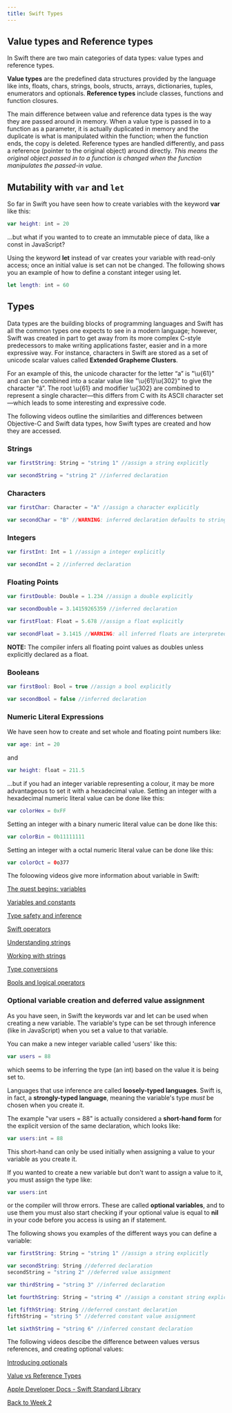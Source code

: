 ```yaml
---
title: Swift Types
---
```


## Value types and Reference types

In Swift there are two main categories of data types: value types and reference types.

**Value types** are the predefined data structures provided by the language like ints, floats, chars, strings, bools, structs, arrays, dictionaries, tuples, enumerators and optionals. **Reference types** include classes, functions and function closures.

The main difference between value and reference data types is the way they are passed around in memory. When a value type is passed in to a function as a parameter, it is actually duplicated in memory and the duplicate is what is manipulated within the function; when the function ends, the copy is deleted. Reference types are handled differently, and pass a reference (pointer to the original object) around directly. *This means the original object passed in to a function is changed when the function manipulates the passed-in value.*

## Mutability with `var` and `let`

So far in Swift you have seen how to create variables with the keyword **var** like this:

```swift
var height: int = 20
```

...but what if you wanted to to create an immutable piece of data, like a const in JavaScript?

Using the keyword **let** instead of var creates your variable with read-only access; once an initial value is set can not be changed. The following shows you an example of how to define a constant integer using let.

```swift
let length: int = 60
```

## Types

Data types are the building blocks of programming languages and Swift has all the common types one expects to see in a modern language; however, Swift was created in part to get away from its more complex C-style predecessors to make writing applications faster, easier and in a more expressive way. For instance, characters in Swift are stored as a set of unicode scalar values called **Extended Grapheme Clusters**.

For an example of this, the unicode character for the letter “a” is "\u{61}” and can be combined into a scalar value like "\u{61}\u{302}" to give the character “â”. The root \u{61} and modifier \u{302} are combined to represent a single character—this differs from C with its ASCII character set—which leads to some interesting and expressive code.

The following videos outline the similarities and differences between Objective-C and Swift data types, how Swift types are created and how they are accessed.

### Strings

```swift
var firstString: String = "string 1" //assign a string explicitly

var secondString = "string 2" //inferred declaration
```

### Characters

```swift
var firstChar: Character = "A" //assign a character explicitly

var secondChar = "B" //WARNING: inferred declaration defaults to string
```

### Integers

```swift
var firstInt: Int = 1 //assign a integer explicitly

var secondInt = 2 //inferred declaration
```

### Floating Points

```swift
var firstDouble: Double = 1.234 //assign a double explicitly

var secondDouble = 3.14159265359 //inferred declaration
```

```swift
var firstFloat: Float = 5.678 //assign a float explicitly

var secondFloat = 3.1415 //WARNING: all inferred floats are interpreted as doubles
```

**NOTE:** The compiler infers all floating point values as doubles unless explicitly declared as a float.

### Booleans

```swift
var firstBool: Bool = true //assign a bool explicitly

var secondBool = false //inferred declaration
```

### Numeric Literal Expressions

We have seen how to create and set whole and floating point numbers like:

```swift
var age: int = 20
```

and

```swift
var height: float = 211.5
```

...but if you had an integer variable representing a colour, it may be more advantageous to set it with a hexadecimal value. Setting an integer with a hexadecimal numeric literal value can be done like this:

```swift
var colorHex = 0xFF
```

Setting an integer with a binary numeric literal value can be done like this:

```swift
var colorBin = 0b11111111
```

Setting an integer with a octal numeric literal value can be done like this:

```swift
var colorOct = 0o377
```

The foloowing videos give more information about variable in Swift:

[The quest begins: variables](https://www.linkedin.com/learning/swift-5-essential-training/the-quest-begins-variables?u=2199673)

[Variables and constants](https://www.linkedin.com/learning/swift-5-essential-training/variables-and-constants?u=2199673)

[Type safety and inference](https://www.linkedin.com/learning/swift-5-essential-training/type-safety-and-inference?u=2199673)

[Swift operators](https://www.linkedin.com/learning/swift-5-essential-training/swift-operators?u=2199673)

[Understanding strings](https://www.linkedin.com/learning/swift-5-essential-training/understanding-strings?u=2199673)

[Working with strings](https://www.linkedin.com/learning/swift-5-essential-training/working-with-strings?u=2199673)

[Type conversions](https://www.linkedin.com/learning/swift-5-essential-training/type-conversions?u=2199673)

[Bools and logical operators](https://www.linkedin.com/learning/swift-5-essential-training/bools-and-logical-operators?u=2199673)

### Optional variable creation and deferred value assignment

As you have seen, in Swift the keywords var and let can be used when creating a new variable. The variable's type can be set through inference (like in JavaScript) when you set a value to that variable.

You can make a new integer variable called 'users' like this:

```swift
var users = 88
```

which seems to be inferring the type (an int) based on the value it is being set to.

Languages that use inference are called **loosely-typed languages**. Swift is, in fact, a **strongly-typed language**, meaning the variable's type *must* be chosen when you create it.

The example "var users = 88" is actually considered a **short-hand form** for the explicit version of the same declaration, which looks like:

```swift
var users:int = 88
```

This short-hand can only be used initially when assigning a value to your variable as you create it.

If you wanted to create a new variable but don't want to assign a value to it, you must assign the type like:

```swift
var users:int
```

or the compiler will throw errors. These are called **optional variables**, and to use them you must also start checking if your optional value is equal to **nil** in your code before you access is using an if statement.

The following shows you examples of the different ways you can define a variable:

```swift
var firstString: String = "string 1" //assign a string explicitly

var secondString: String //deferred declaration
secondString = "string 2" //deferred value assignment

var thirdString = "string 3" //inferred declaration

let fourthString: String = "string 4" //assign a constant string explicitly

let fifthString: String //deferred constant declaration
fifthString = "string 5" //deferred constant value assignment

let sixthString = "string 6" //inferred constant declaration
```

The following videos descibe the difference between values versus references, and creating optional values:

[Introducing optionals](https://www.linkedin.com/learning/swift-5-essential-training/introducing-optionals?u=2199673)

[Value vs Reference Types](https://www.linkedin.com/learning/swift-5-essential-training/value-vs-reference-types?u=2199673)




[Apple Developer Docs - Swift Standard Library](https://developer.apple.com/documentation/swift/swift_standard_library)

[Back to Week 2](./index.md#during-class)